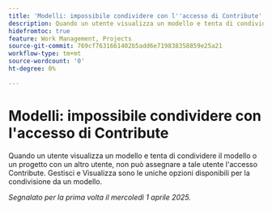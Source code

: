 ```yaml
---
title: 'Modelli: impossibile condividere con l''accesso di Contribute'
description: Quando un utente visualizza un modello e tenta di condividere il modello o un progetto con un altro utente, non può assegnare a tale utente l'accesso Contribute. Gestisci e Visualizza sono le uniche opzioni disponibili per la condivisione da un modello.
hidefromtoc: true
feature: Work Management, Projects
source-git-commit: 769cf7631661402b5add6e719838358859e25a21
workflow-type: tm+mt
source-wordcount: '0'
ht-degree: 0%

---
```



# Modelli: impossibile condividere con l&#39;accesso di Contribute

Quando un utente visualizza un modello e tenta di condividere il modello o un progetto con un altro utente, non può assegnare a tale utente l&#39;accesso Contribute. Gestisci e Visualizza sono le uniche opzioni disponibili per la condivisione da un modello.

_Segnalato per la prima volta il mercoledì 1 aprile 2025._
